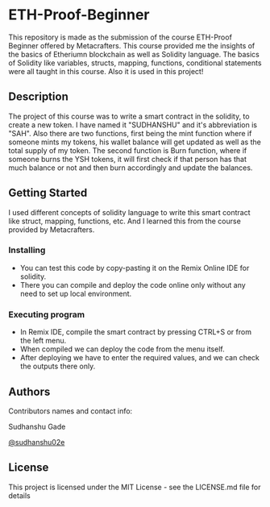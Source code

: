 # ETH-Proof-Beginner
This repository is made as the submission of the course ETH-Proof Beginner offered by Metacrafters. This course provided me the insights of the basics of Etheriumn blockchain as well as Solidity language. The basics of Solidity like variables, structs, mapping, functions, conditional statements were all taught in this course. Also it is used in this project!

## Description
The project of this course was to write a smart contract in the solidity, to create a new token. I have named it "SUDHANSHU" and it's abbreviation is "SAH". Also there are two functions, first being the mint function where if someone mints my tokens, his wallet balance will get updated as well as the total supply of my token. The second function is Burn function, where if someone burns the YSH tokens, it will first check if that person has that much balance or not and then burn accordingly and update the balances.

## Getting Started
I used different concepts of solidity language to write this smart contract like struct, mapping, functions, etc. And I learned this from the course provided by Metacrafters.

### Installing
* You can test this code by copy-pasting it on the Remix Online IDE for solidity.
* There you can compile and deploy the code online only without any need to set up local environment.

### Executing program
* In Remix IDE, compile the smart contract by pressing CTRL+S or from the left menu.
* When compiled we can deploy the code from the menu itself.
* After deploying we have to enter the required values, and we can check the outputs there only.

## Authors

Contributors names and contact info:

Sudhanshu Gade   

[@sudhanshu02e](https://github.com/sudhanshu1402e)


## License

This project is licensed under the MIT License - see the LICENSE.md file for details
